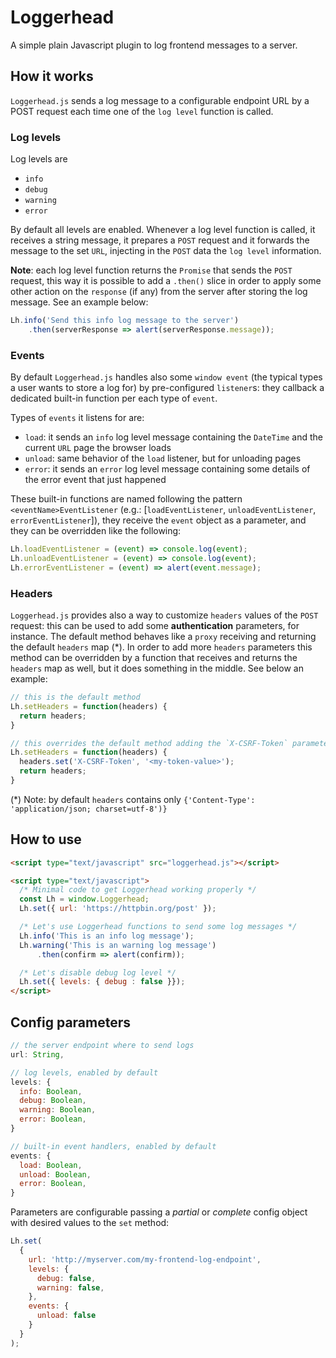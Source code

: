 # Loggerhead
A simple plain Javascript plugin to log frontend messages to a server.

## How it works
`Loggerhead.js` sends a log message to a configurable endpoint URL by a POST request each time one of the `log level` function is called.

### Log levels
Log levels are
* `info`
* `debug`
* `warning`
* `error`

By default all levels are enabled. Whenever a log level function is called, it receives a string message, it prepares a `POST` request and it forwards the message to the set `URL`, injecting in the `POST` data the `log level` information.

**Note**: each log level function returns the `Promise` that sends the `POST` request, this way it is possible to add a `.then()` slice in order to apply some other action on the `response` (if any) from the server after storing the log message. See an example below:
```javascript
Lh.info('Send this info log message to the server')
    .then(serverResponse => alert(serverResponse.message));
```

### Events
By default `Loggerhead.js` handles also some `window event` (the typical types a user wants to store a log for) by pre-configured `listener`s: they callback a dedicated built-in function per each type of `event`.

Types of `events` it listens for are:
* `load`: it sends an `info` log level message containing the `DateTime` and the current `URL` page the browser loads
* `unload`: same behavior of the `load` listener, but for unloading pages
* `error`: it sends an `error` log level message containing some details of the error event that just happened

These built-in functions are named following the pattern `<eventName>EventListener` (e.g.: [`loadEventListener`, `unloadEventListener`, `errorEventListener`]), they receive the `event` object as a parameter, and they can be overridden like the following:

```javascript
Lh.loadEventListener = (event) => console.log(event);
Lh.unloadEventListener = (event) => console.log(event);
Lh.errorEventListener = (event) => alert(event.message);
```

### Headers
`Loggerhead.js` provides also a way to customize `headers` values of the `POST` request: this can be used to add some **authentication** parameters, for instance. The default method behaves like a `proxy` receiving and returning the default `headers` map (*). In order to add more `headers` parameters this method can be overridden by a function that receives and returns the `headers` map as well, but it does something in the middle. See below an example:

```javascript
// this is the default method
Lh.setHeaders = function(headers) {
  return headers;
}

// this overrides the default method adding the `X-CSRF-Token` parameters in the `headers` map
Lh.setHeaders = function(headers) {
  headers.set('X-CSRF-Token', '<my-token-value>');
  return headers;
}
```

(*) Note: by default `headers` contains only `{'Content-Type': 'application/json; charset=utf-8')}`

## How to use
```html
<script type="text/javascript" src="loggerhead.js"></script>

<script type="text/javascript">
  /* Minimal code to get Loggerhead working properly */
  const Lh = window.Loggerhead;
  Lh.set({ url: 'https://httpbin.org/post' });

  /* Let's use Loggerhead functions to send some log messages */
  Lh.info('This is an info log message');
  Lh.warning('This is an warning log message')
      .then(confirm => alert(confirm));

  /* Let's disable debug log level */
  Lh.set({ levels: { debug : false }});
</script>
```

## Config parameters
```javascript
// the server endpoint where to send logs
url: String,

// log levels, enabled by default
levels: {
  info: Boolean,
  debug: Boolean,
  warning: Boolean,
  error: Boolean,
}

// built-in event handlers, enabled by default
events: {
  load: Boolean,
  unload: Boolean,
  error: Boolean,
}
```

Parameters are configurable passing a *partial* or *complete* config object with desired values to the `set` method:

```javascript
Lh.set(
  {
    url: 'http://myserver.com/my-frontend-log-endpoint',
    levels: {
      debug: false,
      warning: false,
    },
    events: {
      unload: false
    }
  }
);
```
